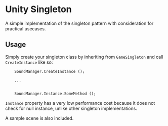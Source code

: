 # Unity Singleton

A simple implementation of the singleton pattern with consideration for practical usecases.

## Usage
Simply create your singleton class by inheriting from `GameSingleton` and call `CreateInstance` like so:

```
    SoundManager.CreateInstance ();

    ...


    SoundManager.Instance.SomeMethod ();
```

`Instance` property has a very low performance cost because it does not check for null instance, unlike other singleton implementations.

A sample scene is also included.
